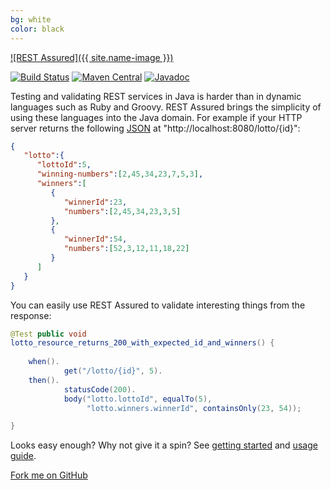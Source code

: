 ```yaml
---
bg: white
color: black
---
```


[![REST Assured]({{ site.name-image }})](https://github.com/rest-assured/rest-assured)

[![Build Status](https://travis-ci.org/rest-assured/rest-assured.svg)](https://travis-ci.org/rest-assured/rest-assured)
[![Maven Central](https://maven-badges.herokuapp.com/maven-central/io.rest-assured/rest-assured/badge.svg)](https://maven-badges.herokuapp.com/maven-central/io.rest-assured/rest-assured)
[![Javadoc](https://javadoc-badge.appspot.com/io.rest-assured/rest-assured.svg)](http://www.javadoc.io/doc/io.rest-assured/rest-assured)

Testing and validating REST services in Java is harder than in dynamic languages such as Ruby and Groovy. REST Assured brings the simplicity of using these 
languages into the Java domain. For example if your HTTP server returns the following [JSON](http://www.json.org/) at "http://localhost:8080/lotto/{id}":
 
```json
{
   "lotto":{
      "lottoId":5,
      "winning-numbers":[2,45,34,23,7,5,3],
      "winners":[
         {
            "winnerId":23,
            "numbers":[2,45,34,23,3,5]
         },
         {
            "winnerId":54,
            "numbers":[52,3,12,11,18,22]
         }
      ]
   }
}
```

You can easily use REST Assured to validate interesting things from the response:

```java
@Test public void
lotto_resource_returns_200_with_expected_id_and_winners() {
    
    when().
            get("/lotto/{id}", 5).
    then().
            statusCode(200).
            body("lotto.lottoId", equalTo(5), 
                 "lotto.winners.winnerId", containsOnly(23, 54));

}
```

Looks easy enough? Why not give it a spin? See [getting started](https://github.com/rest-assured/rest-assured/wiki/GettingStarted) and [usage guide](https://github.com/rest-assured/rest-assured/wiki/Usage).


<span id="forkongithub">
  <a href="{{ site.source_link }}" class="bg-green">
      Fork me on GitHub
  </a>
</span>
